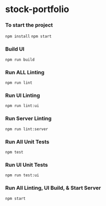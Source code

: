 # stock-portfolio

### To start the project
`npm install`
`npm start`

### Build UI
`npm run build`

### Run ALL Linting
`npm run lint`

### Run UI Linting
`npm run lint:ui`

### Run Server Linting
`npm run lint:server`

### Run All Unit Tests
`npm test`

### Run UI Unit Tests
`npm run test:ui`

### Run All Linting, UI Build, & Start Server
`npm start`